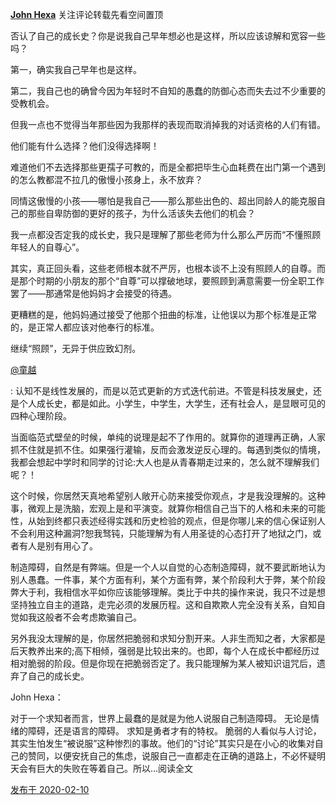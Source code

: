 [**John Hexa**](https://www.zhihu.com/people/mcbig)
关注评论转载先看空间置顶
>
否认了自己的成长史？你是说我自己早年想必也是这样，所以应该谅解和宽容一些吗？  
  >
第一，确实我自己早年也是这样。  
  >
第二，我自己也的确曾今因为年轻时不自知的愚蠢的防御心态而失去过不少重要的受教机会。  
  >
但我一点也不觉得当年那些因为我那样的表现而取消掉我的对话资格的人们有错。  
  >
他们能有什么选择？他们没得选择啊！  
  >
难道他们不去选择那些更孺子可教的，而是全都把毕生心血耗费在出门第一个遇到的怎么教都混不拉几的傲慢小孩身上，永不放弃？  
  >
同情这傲慢的小孩——哪怕是我自己——那么那些出色的、超出同龄人的能克服自己的那些自卑防御的更好的孩子，为什么活该失去他们的机会？  
  >
我一点都没否定我的成长史，我只是理解了那些老师为什么那么严厉而“不懂照顾年轻人的自尊心”。  
  >
其实，真正回头看，这些老师根本就不严厉，也根本谈不上没有照顾人的自尊。而是那个时期的小朋友的那个“自尊”可以撑破地球，要照顾到满意需要一份全职工作罢了——那通常是他妈妈才会接受的待遇。  
  >
更糟糕的是，他妈妈通过接受了他那个扭曲的标准，让他误以为那个标准是正常的，是正常人都应该对他奉行的标准。  
  >
继续“照顾”，无异于供应致幻剂。
>
[@童越](https://www.zhihu.com/people/a046f767375cdf20888c4c873090b821)
>
: 认知不是线性发展的，而是以范式更新的方式迭代前进。不管是科技发展史，还是个人成长史，都是如此。小学生，中学生，大学生，还有社会人，是显眼可见的四种心理阶段。  
  >
当面临范式壁垒的时候，单纯的说理是起不了作用的。就算你的道理再正确，人家抓不住就是抓不住。如果强行灌输，反而会激发逆反心理的。每遇到类似的情境，我都会想起中学时和同学的讨论:大人也是从青春期走过来的，怎么就不理解我们呢？！  
  >
这个时候，你居然天真地希望别人敞开心防来接受你观点，才是我没理解的。这种事，微观上是洗脑，宏观上是和平演变。就算你相信自己当下的人格和未来的可能性，从始到终都只表述经得实践和历史检验的观点，但是你哪儿来的信心保证别人不会利用这种漏洞?恕我驽钝，只能理解为有人用圣徒的心态打开了地狱之门，或者有人是别有用心了。  
  >
制造障碍，自然是有弊端。但是一个人以自觉的心态制造障碍，就不要武断地认为别人愚蠢。一件事，某个方面有利，某个方面有弊，某个阶段利大于弊，某个阶段弊大于利，我相信水平如你应该能够理解。类比于中共的操作来说，我只不过是想坚持独立自主的道路，走完必须的发展历程。这和自欺欺人完全没有关系，自知自觉如我这般者不会考虑欺骗自己。  
  >
另外我没太理解的是，你居然把脆弱和求知分割开来。人非生而知之者，大家都是后天教养出来的;高下相倾，强弱是比较出来的。也即，每个人在成长中都经历过相对脆弱的阶段。但是你现在把脆弱否定了。我只能理解为某人被知识诅咒后，遗弃了自己的成长史。
>>
John Hexa：
>>
对于一个求知者而言，世界上最蠢的是就是为他人说服自己制造障碍。 无论是情绪的障碍，还是语言的障碍。 求知是勇者才有的特权。 脆弱的人看似与人讨论，其实生怕发生“被说服”这种惨烈的事故。他们的“讨论”其实只是在小心的收集对自己的赞同，以便安抚自己的焦虑，说服自己一直都走在正确的道路上，不必怀疑明天会有巨大的失败在等着自己。所以…阅读全文​

[发布于 2020-02-10](https://www.zhihu.com/pin/1210256010130096128)